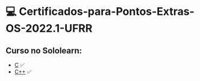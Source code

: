 # 💻 Certificados-para-Pontos-Extras-OS-2022.1-UFRR

## Curso no Sololearn:
 * [C](https://github.com/Guibrr/Certificados-SO-/tree/main/C--Sololearn) ✅
 * [C++](https://github.com/Guibrr/Certificados-SO-/tree/main/(C%2B%2B)--Sololearn) ✅
